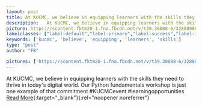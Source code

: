 ```yaml
---
layout: post
title: At KUCMC, we believe in equipping learners with the skills they need to thrive in today's digital world.
description:   At KUCMC, we believe in equipping learners with the skills they need to thrive in today's digital world. Our Python fundamentals workshop is just one example of that commitment  #KUCMCevent #learningopportunities  
picture: https://scontent.fktm20-1.fna.fbcdn.net/v/t39.30808-6/328889865_1584230982057208_6067940543420465210_n.jpg?stp=dst-jpg_p720x720&_nc_cat=106&cb=99be929b-59f725be&ccb=1-7&_nc_sid=730e14&_nc_ohc=4X2C-NRBsNkAX-XkdyB&_nc_ht=scontent.fktm20-1.fna&oh=00_AfCSCQKA0PO1s6JiWafgZgyT5VYlXGhVXiAyDZ7rRxZqhQ&oe=64925CAD
labelclasses: ["label-default","label-primary","label-success","label-info","label-warning","label-danger"]
keywords: ['kucmc', 'believe', 'equipping', 'learners', 'skills']
type: "post"
author: "FB"

pictures: ['https://scontent.fktm20-1.fna.fbcdn.net/v/t39.30808-6/328889865_1584230982057208_6067940543420465210_n.jpg?stp=dst-jpg_p720x720&_nc_cat=106&cb=99be929b-59f725be&ccb=1-7&_nc_sid=730e14&_nc_ohc=4X2C-NRBsNkAX-XkdyB&_nc_ht=scontent.fktm20-1.fna&oh=00_AfCSCQKA0PO1s6JiWafgZgyT5VYlXGhVXiAyDZ7rRxZqhQ&oe=64925CAD', 'https://scontent.fktm20-1.fna.fbcdn.net/v/t39.30808-6/329967657_191491640156887_819411117083593111_n.jpg?stp=dst-jpg_p720x720&_nc_cat=104&cb=99be929b-59f725be&ccb=1-7&_nc_sid=730e14&_nc_ohc=P3IWaU5phcgAX-iZ8nk&_nc_ht=scontent.fktm20-1.fna&oh=00_AfAQUtJr7xUqDDxMYLj9OTjp5r-zQXJaBnQRRSGOiujrQQ&oe=6491E57D', 'https://scontent.fktm20-1.fna.fbcdn.net/v/t39.30808-6/330338788_164687945976315_3675554139477729155_n.jpg?stp=dst-jpg_p720x720&_nc_cat=100&cb=99be929b-59f725be&ccb=1-7&_nc_sid=730e14&_nc_ohc=6Hjy9NnVxJIAX8IYvNt&_nc_ht=scontent.fktm20-1.fna&oh=00_AfAhtCwRkI4j8tXRuZ2NDI5tV61zXSSk3hGhiI_gy5SNGA&oe=64921E4A', 'https://scontent.fktm20-1.fna.fbcdn.net/v/t39.30808-6/323691155_749835203150500_6957318750755326343_n.jpg?stp=dst-jpg_p720x720&_nc_cat=106&cb=99be929b-59f725be&ccb=1-7&_nc_sid=730e14&_nc_ohc=AzAYlQD0QoEAX8p-qGR&_nc_ht=scontent.fktm20-1.fna&oh=00_AfBampN5IZulfPpOQYZfqKWvwfAErjSxngnX7mMePTT6pA&oe=6490DBED', 'https://scontent.fktm20-1.fna.fbcdn.net/v/t39.30808-6/327188747_871233077279805_5572644292500938583_n.jpg?stp=dst-jpg_p720x720&_nc_cat=110&cb=99be929b-59f725be&ccb=1-7&_nc_sid=730e14&_nc_ohc=i7Iy4RURR8EAX820SzC&_nc_ht=scontent.fktm20-1.fna&oh=00_AfBtNDE-CNzU7u13GXBPInq_teScfNDANY24AxP09GYg_A&oe=649095D3']
---
```

  At KUCMC, we believe in equipping learners with the skills they need to thrive in today's digital world. Our Python fundamentals workshop is just one example of that commitment  #KUCMCevent #learningopportunities  <br>[Read More](#){:target="_blank"}{:rel="noopener noreferrer"}